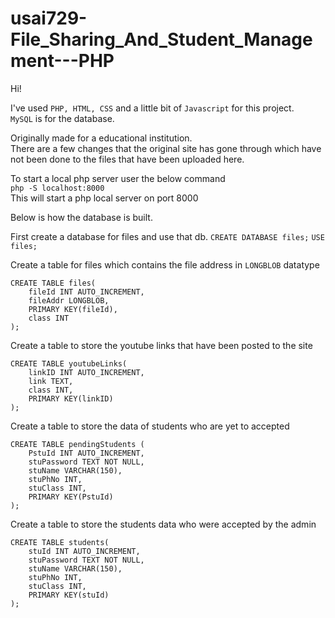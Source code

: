 # usai729-File_Sharing_And_Student_Management---PHP

Hi!

I've used `PHP, HTML, CSS` and a little bit of `Javascript` for this project.<br>
`MySQL` is for the database.

Originally made for a educational institution.<br>There are a few changes that the original site has gone through which have not been done to the files that have been uploaded here.

To start a local php server user the below command<br>
`php -S localhost:8000`<br>
This will start a php local server on port 8000

Below is how the database is built.

First create a database for files and use that db.
`CREATE DATABASE files;`
`USE files;`

Create a table for files which contains the file address in `LONGBLOB` datatype

```
CREATE TABLE files(
    fileId INT AUTO_INCREMENT,
    fileAddr LONGBLOB,
    PRIMARY KEY(fileId),
    class INT
);
```

Create a table to store the youtube links that have been posted to the site

```
CREATE TABLE youtubeLinks(
    linkID INT AUTO_INCREMENT,
    link TEXT,
    class INT,
    PRIMARY KEY(linkID)
);
```

Create a table to store the data of students who are yet to accepted

```
CREATE TABLE pendingStudents (
    PstuId INT AUTO_INCREMENT,
    stuPassword TEXT NOT NULL,
    stuName VARCHAR(150),
    stuPhNo INT,
    stuClass INT,
    PRIMARY KEY(PstuId)
);
```

Create a table to store the students data who were accepted by the admin

```
CREATE TABLE students(
    stuId INT AUTO_INCREMENT,
    stuPassword TEXT NOT NULL,
    stuName VARCHAR(150),
    stuPhNo INT,
    stuClass INT,
    PRIMARY KEY(stuId)
);
```
